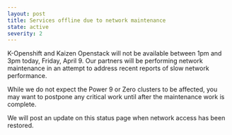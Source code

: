 ```yaml
---
layout: post
title: Services offline due to network maintenance
state: active
severity: 2
---
```


K-Openshift and Kaizen Openstack will not be available between 1pm and
3pm today, Friday, April 9. Our partners will be performing network
maintenance in an attempt to address recent reports of slow network
performance.

While we do not expect the Power 9 or Zero clusters to be affected,
you may want to postpone any critical work until after the
maintenance work is complete.

We will post an update on this status page when network access has
been restored.
